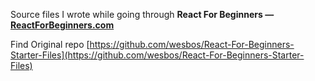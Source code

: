 Source files I wrote while going through **React For Beginners — [ReactForBeginners.com](https://ReactForBeginners.com)**

Find Original repo [https://github.com/wesbos/React-For-Beginners-Starter-Files](https://github.com/wesbos/React-For-Beginners-Starter-Files)
